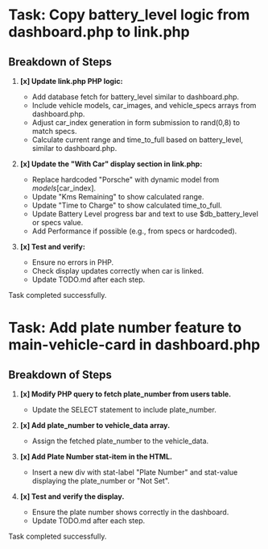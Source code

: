 # Task: Copy battery_level logic from dashboard.php to link.php

## Breakdown of Steps

1. **[x] Update link.php PHP logic:**
   - Add database fetch for battery_level similar to dashboard.php.
   - Include vehicle models, car_images, and vehicle_specs arrays from dashboard.php.
   - Adjust car_index generation in form submission to rand(0,8) to match specs.
   - Calculate current range and time_to_full based on battery_level, similar to dashboard.php.

2. **[x] Update the "With Car" display section in link.php:**
   - Replace hardcoded "Porsche" with dynamic model from $models[$car_index].
   - Update "Kms Remaining" to show calculated range.
   - Update "Time to Charge" to show calculated time_to_full.
   - Update Battery Level progress bar and text to use $db_battery_level or specs value.
   - Add Performance if possible (e.g., from specs or hardcoded).

3. **[x] Test and verify:**
   - Ensure no errors in PHP.
   - Check display updates correctly when car is linked.
   - Update TODO.md after each step.

Task completed successfully.

# Task: Add plate number feature to main-vehicle-card in dashboard.php

## Breakdown of Steps

1. **[x] Modify PHP query to fetch plate_number from users table.**
   - Update the SELECT statement to include plate_number.

2. **[x] Add plate_number to vehicle_data array.**
   - Assign the fetched plate_number to the vehicle_data.

3. **[x] Add Plate Number stat-item in the HTML.**
   - Insert a new div with stat-label "Plate Number" and stat-value displaying the plate_number or "Not Set".

4. **[x] Test and verify the display.**
   - Ensure the plate number shows correctly in the dashboard.
   - Update TODO.md after each step.

Task completed successfully.
